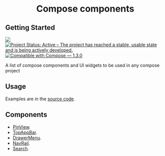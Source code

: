 <h1 align="center">Compose components</h1>

## Getting Started
[![](https://jitpack.io/v/mo0rti/compose-components.svg)](https://jitpack.io/#mo0rti/compose-components)
[![Project Status: Active – The project has reached a stable, usable state and is being actively developed.](https://www.repostatus.org/badges/latest/active.svg)](https://www.repostatus.org/#active)
[![Compatible with Compose — 1.3.0](https://img.shields.io/badge/Compatible%20with%20Compose-1.3.0-brightgreen)](https://developer.android.com/jetpack/androidx/releases/compose-foundation#1.3.0)

A list of compose components and UI widgets to be used in any compose project

## Usage

Examples are in the [source code](../../example/src/main/java/bluevelvet/composents/example/HomeActivity.kt).


## Components
- [PinView](../docs/components/PinView.md).
- [TopAppBar](../docs/components/TopAppbar.md).
- [DrawerMenu](../docs/components/DrawerMenu.md).
- [NavRail](../docs/components/NavRail.md).
- [Search](../docs/components/Search.md).
